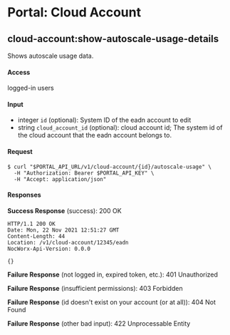 # Portal: Cloud Account

## cloud-account:show-autoscale-usage-details
Shows autoscale usage data.

#### Access
logged-in users

#### Input
- integer `id` (optional): System ID of the eadn account to edit
- string `cloud_account_id` (optional): cloud account id; The system id of the cloud account that the eadn account belongs to.

#### Request
```
$ curl "$PORTAL_API_URL/v1/cloud-account/{id}/autoscale-usage" \
  -H "Authorization: Bearer $PORTAL_API_KEY" \
  -H "Accept: application/json"
```

#### Responses
**Success Response** (success): 200 OK
```
HTTP/1.1 200 OK
Date: Mon, 22 Nov 2021 12:51:27 GMT
Content-Length: 44
Location: /v1/cloud-account/12345/eadn
NocWorx-Api-Version: 0.0.0

{}
```

**Failure Response** (not logged in, expired token, etc.): 401 Unauthorized

**Failure Response** (insufficient permissions): 403 Forbidden

**Failure Response** (id doesn't exist on your account (or at all)): 404 Not Found

**Failure Response** (other bad input): 422 Unprocessable Entity

